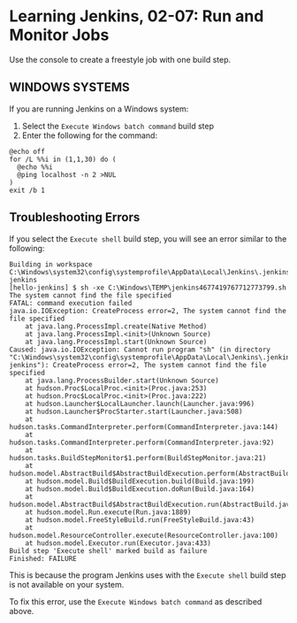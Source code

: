 # Learning Jenkins, 02-07: Run and Monitor Jobs
Use the console to create a freestyle job with one build step.

## WINDOWS SYSTEMS
If you are running Jenkins on a Windows system:

1. Select the `Execute Windows batch command` build step
2. Enter the following for the command:
```
@echo off
for /L %%i in (1,1,30) do (
  @echo %%i
  @ping localhost -n 2 >NUL
)
exit /b 1
```

## Troubleshooting Errors
If you select the `Execute shell` build step, you will see an error similar to the following:
```
Building in workspace C:\Windows\system32\config\systemprofile\AppData\Local\Jenkins\.jenkins\workspace\hello-jenkins
[hello-jenkins] $ sh -xe C:\Windows\TEMP\jenkins4677419767712773799.sh
The system cannot find the file specified
FATAL: command execution failed
java.io.IOException: CreateProcess error=2, The system cannot find the file specified
	at java.lang.ProcessImpl.create(Native Method)
	at java.lang.ProcessImpl.<init>(Unknown Source)
	at java.lang.ProcessImpl.start(Unknown Source)
Caused: java.io.IOException: Cannot run program "sh" (in directory "C:\Windows\system32\config\systemprofile\AppData\Local\Jenkins\.jenkins\workspace\hello-jenkins"): CreateProcess error=2, The system cannot find the file specified
	at java.lang.ProcessBuilder.start(Unknown Source)
	at hudson.Proc$LocalProc.<init>(Proc.java:253)
	at hudson.Proc$LocalProc.<init>(Proc.java:222)
	at hudson.Launcher$LocalLauncher.launch(Launcher.java:996)
	at hudson.Launcher$ProcStarter.start(Launcher.java:508)
	at hudson.tasks.CommandInterpreter.perform(CommandInterpreter.java:144)
	at hudson.tasks.CommandInterpreter.perform(CommandInterpreter.java:92)
	at hudson.tasks.BuildStepMonitor$1.perform(BuildStepMonitor.java:21)
	at hudson.model.AbstractBuild$AbstractBuildExecution.perform(AbstractBuild.java:808)
	at hudson.model.Build$BuildExecution.build(Build.java:199)
	at hudson.model.Build$BuildExecution.doRun(Build.java:164)
	at hudson.model.AbstractBuild$AbstractBuildExecution.run(AbstractBuild.java:516)
	at hudson.model.Run.execute(Run.java:1889)
	at hudson.model.FreeStyleBuild.run(FreeStyleBuild.java:43)
	at hudson.model.ResourceController.execute(ResourceController.java:100)
	at hudson.model.Executor.run(Executor.java:433)
Build step 'Execute shell' marked build as failure
Finished: FAILURE
```

This is because the program Jenkins uses with the `Execute shell` build step is not available on your system.

To fix this error, use the `Execute Windows batch command` as described above.

